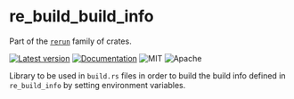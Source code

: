 # re_build_build_info

Part of the [`rerun`](https://github.com/rerun-io/rerun) family of crates.

[![Latest version](https://img.shields.io/crates/v/re_build_build_info.svg)](https://crates.io/crates/re_build_build_info)
[![Documentation](https://docs.rs/re_build_build_info/badge.svg)](https://docs.rs/re_build_build_info)
![MIT](https://img.shields.io/badge/license-MIT-blue.svg)
![Apache](https://img.shields.io/badge/license-Apache-blue.svg)

Library to be used in `build.rs` files in order to build the build info defined in `re_build_info` by setting environment variables.

